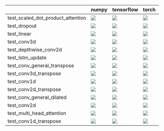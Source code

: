 |                                   | numpy                                                                                                                                                                                  | tensorflow                                                                                                                                                                             | torch                                                                                                                                                                                  | jax                                                                                                                                                                                    |
|:----------------------------------|:---------------------------------------------------------------------------------------------------------------------------------------------------------------------------------------|:---------------------------------------------------------------------------------------------------------------------------------------------------------------------------------------|:---------------------------------------------------------------------------------------------------------------------------------------------------------------------------------------|:---------------------------------------------------------------------------------------------------------------------------------------------------------------------------------------|
| test_scaled_dot_product_attention | <a href="https://github.com/unifyai/ivy/actions/runs/3980133827/jobs/6823011584" rel="noopener noreferrer" target="_blank"><img src=https://img.shields.io/badge/-success-success></a> | <a href="https://github.com/unifyai/ivy/actions/runs/3994120874/jobs/6851497664" rel="noopener noreferrer" target="_blank"><img src=https://img.shields.io/badge/-failure-red></a>     | <a href="https://github.com/unifyai/ivy/actions/runs/3994120874/jobs/6851496112" rel="noopener noreferrer" target="_blank"><img src=https://img.shields.io/badge/-failure-red></a>     | <a href="https://github.com/unifyai/ivy/actions/runs/3980133827/jobs/6823011584" rel="noopener noreferrer" target="_blank"><img src=https://img.shields.io/badge/-success-success></a> |
| test_dropout                      | <a href="https://github.com/unifyai/ivy/actions/runs/3980133827/jobs/6823011584" rel="noopener noreferrer" target="_blank"><img src=https://img.shields.io/badge/-success-success></a> | <a href="https://github.com/unifyai/ivy/actions/runs/3994120874/jobs/6851491673" rel="noopener noreferrer" target="_blank"><img src=https://img.shields.io/badge/-success-success></a> | <a href="https://github.com/unifyai/ivy/actions/runs/3980133827/jobs/6823011584" rel="noopener noreferrer" target="_blank"><img src=https://img.shields.io/badge/-success-success></a> | <a href="https://github.com/unifyai/ivy/actions/runs/3980133827/jobs/6823011584" rel="noopener noreferrer" target="_blank"><img src=https://img.shields.io/badge/-success-success></a> |
| test_linear                       | <a href="null" rel="noopener noreferrer" target="_blank"><img src=https://img.shields.io/badge/-success-success></a>                                                                   | <a href="null" rel="noopener noreferrer" target="_blank"><img src=https://img.shields.io/badge/-success-success></a>                                                                   | <a href="null" rel="noopener noreferrer" target="_blank"><img src=https://img.shields.io/badge/-success-success></a>                                                                   | <a href="https://github.com/unifyai/ivy/actions/runs/3994120874/jobs/6851497444" rel="noopener noreferrer" target="_blank"><img src=https://img.shields.io/badge/-success-success></a> |
| test_conv3d                       | <a href="https://github.com/unifyai/ivy/actions/runs/4000996045/jobs/6866767179" rel="noopener noreferrer" target="_blank"><img src=https://img.shields.io/badge/-success-success></a> | <a href="https://github.com/unifyai/ivy/actions/runs/4000996045/jobs/6866767179" rel="noopener noreferrer" target="_blank"><img src=https://img.shields.io/badge/-success-success></a> | <a href="https://github.com/unifyai/ivy/actions/runs/4000996045/jobs/6866767179" rel="noopener noreferrer" target="_blank"><img src=https://img.shields.io/badge/-success-success></a> | <a href="https://github.com/unifyai/ivy/actions/runs/4000996045/jobs/6866767179" rel="noopener noreferrer" target="_blank"><img src=https://img.shields.io/badge/-success-success></a> |
| test_depthwise_conv2d             | <a href="https://github.com/unifyai/ivy/actions/runs/3980133827/jobs/6823011584" rel="noopener noreferrer" target="_blank"><img src=https://img.shields.io/badge/-success-success></a> | <a href="https://github.com/unifyai/ivy/actions/runs/3994120874/jobs/6851499469" rel="noopener noreferrer" target="_blank"><img src=https://img.shields.io/badge/-failure-red></a>     | <a href="https://github.com/unifyai/ivy/actions/runs/3980133827/jobs/6823011584" rel="noopener noreferrer" target="_blank"><img src=https://img.shields.io/badge/-success-success></a> | <a href="https://github.com/unifyai/ivy/actions/runs/3994120874/jobs/6851496112" rel="noopener noreferrer" target="_blank"><img src=https://img.shields.io/badge/-success-success></a> |
| test_lstm_update                  | <a href="https://github.com/unifyai/ivy/actions/runs/3994120874/jobs/6851497177" rel="noopener noreferrer" target="_blank"><img src=https://img.shields.io/badge/-success-success></a> | <a href="https://github.com/unifyai/ivy/actions/runs/3980133827/jobs/6823011584" rel="noopener noreferrer" target="_blank"><img src=https://img.shields.io/badge/-success-success></a> | <a href="https://github.com/unifyai/ivy/actions/runs/3980133827/jobs/6823011584" rel="noopener noreferrer" target="_blank"><img src=https://img.shields.io/badge/-success-success></a> | <a href="https://github.com/unifyai/ivy/actions/runs/3994120874/jobs/6851494723" rel="noopener noreferrer" target="_blank"><img src=https://img.shields.io/badge/-success-success></a> |
| test_conv_general_transpose       | <a href="https://github.com/unifyai/ivy/actions/runs/3980133827/jobs/6823011584" rel="noopener noreferrer" target="_blank"><img src=https://img.shields.io/badge/-success-success></a> | <a href="https://github.com/unifyai/ivy/actions/runs/3994120874/jobs/6851498358" rel="noopener noreferrer" target="_blank"><img src=https://img.shields.io/badge/-success-success></a> | <a href="https://github.com/unifyai/ivy/actions/runs/3994120874/jobs/6851495869" rel="noopener noreferrer" target="_blank"><img src=https://img.shields.io/badge/-success-success></a> | <a href="https://github.com/unifyai/ivy/actions/runs/3994120874/jobs/6851489206" rel="noopener noreferrer" target="_blank"><img src=https://img.shields.io/badge/-success-success></a> |
| test_conv3d_transpose             | <a href="https://github.com/unifyai/ivy/actions/runs/4000996045/jobs/6866767179" rel="noopener noreferrer" target="_blank"><img src=https://img.shields.io/badge/-success-success></a> | <a href="https://github.com/unifyai/ivy/actions/runs/4000996045/jobs/6866767179" rel="noopener noreferrer" target="_blank"><img src=https://img.shields.io/badge/-success-success></a> | <a href="https://github.com/unifyai/ivy/actions/runs/4000996045/jobs/6866767179" rel="noopener noreferrer" target="_blank"><img src=https://img.shields.io/badge/-success-success></a> | <a href="https://github.com/unifyai/ivy/actions/runs/4000996045/jobs/6866767179" rel="noopener noreferrer" target="_blank"><img src=https://img.shields.io/badge/-success-success></a> |
| test_conv1d                       | <a href="https://github.com/unifyai/ivy/actions/runs/4000996045/jobs/6866767179" rel="noopener noreferrer" target="_blank"><img src=https://img.shields.io/badge/-success-success></a> | <a href="https://github.com/unifyai/ivy/actions/runs/4000996045/jobs/6866767179" rel="noopener noreferrer" target="_blank"><img src=https://img.shields.io/badge/-success-success></a> | <a href="https://github.com/unifyai/ivy/actions/runs/4000996045/jobs/6866767179" rel="noopener noreferrer" target="_blank"><img src=https://img.shields.io/badge/-success-success></a> | <a href="https://github.com/unifyai/ivy/actions/runs/4000996045/jobs/6866767179" rel="noopener noreferrer" target="_blank"><img src=https://img.shields.io/badge/-success-success></a> |
| test_conv2d_transpose             | <a href="https://github.com/unifyai/ivy/actions/runs/4000996045/jobs/6866767179" rel="noopener noreferrer" target="_blank"><img src=https://img.shields.io/badge/-success-success></a> | <a href="https://github.com/unifyai/ivy/actions/runs/4000996045/jobs/6866767179" rel="noopener noreferrer" target="_blank"><img src=https://img.shields.io/badge/-success-success></a> | <a href="https://github.com/unifyai/ivy/actions/runs/4000996045/jobs/6866767179" rel="noopener noreferrer" target="_blank"><img src=https://img.shields.io/badge/-success-success></a> | <a href="https://github.com/unifyai/ivy/actions/runs/4000996045/jobs/6866767179" rel="noopener noreferrer" target="_blank"><img src=https://img.shields.io/badge/-success-success></a> |
| test_conv_general_dilated         | <a href="https://github.com/unifyai/ivy/actions/runs/3994120874/jobs/6851498968" rel="noopener noreferrer" target="_blank"><img src=https://img.shields.io/badge/-success-success></a> | <a href="https://github.com/unifyai/ivy/actions/runs/3980133827/jobs/6823011584" rel="noopener noreferrer" target="_blank"><img src=https://img.shields.io/badge/-success-success></a> | <a href="https://github.com/unifyai/ivy/actions/runs/3994120874/jobs/6851500965" rel="noopener noreferrer" target="_blank"><img src=https://img.shields.io/badge/-success-success></a> | <a href="https://github.com/unifyai/ivy/actions/runs/4000996045/jobs/6866767179" rel="noopener noreferrer" target="_blank"><img src=https://img.shields.io/badge/-success-success></a> |
| test_conv2d                       | <a href="https://github.com/unifyai/ivy/actions/runs/4000996045/jobs/6866767179" rel="noopener noreferrer" target="_blank"><img src=https://img.shields.io/badge/-success-success></a> | <a href="https://github.com/unifyai/ivy/actions/runs/4000996045/jobs/6866767179" rel="noopener noreferrer" target="_blank"><img src=https://img.shields.io/badge/-success-success></a> | <a href="https://github.com/unifyai/ivy/actions/runs/4000996045/jobs/6866767179" rel="noopener noreferrer" target="_blank"><img src=https://img.shields.io/badge/-success-success></a> | <a href="https://github.com/unifyai/ivy/actions/runs/4000996045/jobs/6866767179" rel="noopener noreferrer" target="_blank"><img src=https://img.shields.io/badge/-success-success></a> |
| test_multi_head_attention         | <a href="https://github.com/unifyai/ivy/actions/runs/3994120874/jobs/6851489588" rel="noopener noreferrer" target="_blank"><img src=https://img.shields.io/badge/-failure-red></a>     | <a href="null" rel="noopener noreferrer" target="_blank"><img src=https://img.shields.io/badge/-failure-red></a>                                                                       | <a href="https://github.com/unifyai/ivy/actions/runs/3994120874/jobs/6851494997" rel="noopener noreferrer" target="_blank"><img src=https://img.shields.io/badge/-failure-red></a>     | <a href="https://github.com/unifyai/ivy/actions/runs/3980133827/jobs/6823011584" rel="noopener noreferrer" target="_blank"><img src=https://img.shields.io/badge/-success-success></a> |
| test_conv1d_transpose             | <a href="https://github.com/unifyai/ivy/actions/runs/4000996045/jobs/6866767179" rel="noopener noreferrer" target="_blank"><img src=https://img.shields.io/badge/-success-success></a> | <a href="https://github.com/unifyai/ivy/actions/runs/4000996045/jobs/6866767179" rel="noopener noreferrer" target="_blank"><img src=https://img.shields.io/badge/-success-success></a> | <a href="https://github.com/unifyai/ivy/actions/runs/4000996045/jobs/6866767179" rel="noopener noreferrer" target="_blank"><img src=https://img.shields.io/badge/-success-success></a> | <a href="https://github.com/unifyai/ivy/actions/runs/4000996045/jobs/6866767179" rel="noopener noreferrer" target="_blank"><img src=https://img.shields.io/badge/-success-success></a> |